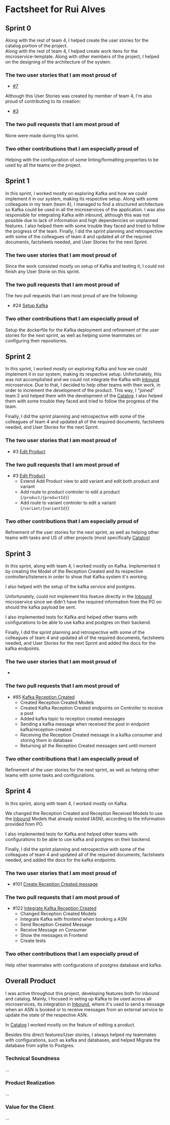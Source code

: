 # Factsheet for Rui Alves

## Sprint 0

Along with the rest of team 4, I helped create the user stories for the catalog portion of the project. \
Along with the rest of team 4, I helped create work itens for the microservice-template.
Along with other members of the project, I helped on the designing of the architecture of the system.

### The two user stories that I am most proud of

 * [#7](https://github.com/FEUP-MEIC-DS-2022-1MEIC01/brand-configs/issues/7)

Although this User Stories was created by member of team 4, I'm also proud of contributing to its creation:
 * [#3](https://github.com/FEUP-MEIC-DS-2022-1MEIC01/brand-configs/issues/3)


### The two pull requests that I am most proud of

None were made during this sprint.

### Two other contributions that I am especially proud of

Helping with the configuration of some linting/formatting properties to be used by all the teams on the project.

## Sprint 1

In this sprint, I worked mostly on exploring Kafka and how we could implement it in our system, making its respective setup. 
Along with some colleagues in my team (team 4), I managed to find a structured architecture so Kafka could be used in all the microservices of the application. 
I was also responsible for integrating Kafka with inbound, although this was not possible due to lack of information and high dependencies on unplanned features.
I also helped them with some trouble they faced and tried to follow the progress of the team.
Finally, I did the sprint planning and retrospective with some of the colleagues of team 4 and updated all of the required documents, factsheets needed, and User Stories for the next Sprint.

### The two user stories that I am most proud of
Since the work consisted mostly on setup of Kafka and testing it, I could not finish any User Storie on this sprint.

### The two pull requests that I am most proud of

The two pull requests that I am most proud of are the following:
- #24 [Setup Kafka](https://github.com/FEUP-MEIC-DS-2022-1MEIC01/inbound/pull/24)

### Two other contributions that I am especially proud of

Setup the dockerfile for the Kafka deployment and refinement of the user stories for the next sprint, as well as helping some teammates on configuring their repositories.


## Sprint 2

In this sprint, I worked mostly on exploring Kafka and how we could implement it in our system, making its respective setup.
Unfortunately, this was not accomplished and we could not integrate the Kafka with [Inbound](https://github.com/FEUP-MEIC-DS-2022-1MEIC01/inbound) microservice.
Due to that, I decided to help other teams with their work, in order to increment the development of the product. 
This way, I "joined" team 2 and helped them with the development of the [Catalog](https://github.com/FEUP-MEIC-DS-2022-1MEIC01/catalog).
I also helped them with some trouble they faced and tried to follow the progress of the team.

Finally, I did the sprint planning and retrospective with some of the colleagues of team 4 and updated all of the required documents, factsheets needed, and User Stories for the next Sprint.

### The two user stories that I am most proud of

- #3 [Edit Product](https://github.com/FEUP-MEIC-DS-2022-1MEIC01/catalog/issues/3)

### The two pull requests that I am most proud of

- #3 [Edit Product](https://github.com/FEUP-MEIC-DS-2022-1MEIC01/catalog/pull/63)
  - Extend Add Product view to add variant and edit both product and variant
  - Add route to product controler to edit a product (`/product/{productId}`)
  - Add route to variant controler to edit a variant (`/variant/{variantId}`)



### Two other contributions that I am especially proud of

Refinement of the user stories for the next sprint, as well as helping other teams with tasks and US of other 
projects (most specifically [Catalog](https://github.com/FEUP-MEIC-DS-2022-1MEIC01/catalog))


## Sprint 3

In this sprint, along with team 4, I worked mostly on Kafka.
Implemented it by creating the Model of the Reception Created and its respective controllers/listeners in 
order to show that Kafka system it's working.

I also helped with the setup of the kafka service and postgres.

Unfortunately, could not implement this feature directly in the [Inbound](https://github.com/FEUP-MEIC-DS-2022-1MEIC01/inbound) microservice
since we didn't have the required information from the PO on should the kafka payload be sent.

I also implemented tests for Kafka and helped other teams with configurations to be able to use kafka
and postgres on their backend.

Finally, I did the sprint planning and retrospective with some of the colleagues of team 4 and updated all of the required documents, factsheets needed, and User Stories for the next Sprint and added the docs for the kafka endpoints.

### The two user stories that I am most proud of

- 

### The two pull requests that I am most proud of

- #85 [Kafka Reception Created](https://github.com/FEUP-MEIC-DS-2022-1MEIC01/inbound/pull/85)
  - Created Reception Created Models
  - Created Kafka Reception Created endpoints on Controller to receive a post
  - Added kafka topic to reception created messages
  - Sending a kafka message when received the post in endpoint kafka/reception-created
  - Receiving the Reception Created message in a kafka consumer and storing them in database
  - Returning all the Reception Created messages sent until moment


### Two other contributions that I am especially proud of

Refinement of the user stories for the next sprint, as well as helping other teams with some tasks 
and configurations. 


## Sprint 4

In this sprint, along with team 4, I worked mostly on Kafka.

We changed the Reception Created and Reception Received Models to use the [Inbound](https://github.com/FEUP-MEIC-DS-2022-1MEIC01/inbound) 
Models that already existed (ASN), according to the information provided from PO.

I also implemented tests for Kafka and helped other teams with configurations to be able to use kafka
and postgres on their backend.

Finally, I did the sprint planning and retrospective with some of the colleagues of team 4 and updated all of the required documents, factsheets needed, and added the docs for the kafka endpoints.

### The two user stories that I am most proud of

- #101 [Create Reception Created message](https://github.com/FEUP-MEIC-DS-2022-1MEIC01/inbound/issues/101)

### The two pull requests that I am most proud of

- #122 [Integrate Kafka Reception Created](https://github.com/FEUP-MEIC-DS-2022-1MEIC01/inbound/pull/122)
  - Changed Reception Created Models
  - Integrate Kafka with frontend when booking a ASN
  - Send Reception Created Message
  - Receive Message on Consumer
  - Show the messages in Frontend
  - Create tests


### Two other contributions that I am especially proud of

Help other teammates with configurations of postgres database and kafka.

## Overall Product

I was active throughout this project, developing features both for inbound and catalog. Mainly, I focused in seting up Kafka to be used across all microservices,
its integration in [Inbound](https://github.com/FEUP-MEIC-DS-2022-1MEIC01/inbound), where it's used to send a message when an ASN is booked or to receive
messages from an external service to update the state of the respective ASN.

In [Catalog](https://github.com/FEUP-MEIC-DS-2022-1MEIC01/catalog) I worked mostly on the feature of editing a product.

Besides this direct features/User stories, I always helped my teammates with configurations, such as kafka and databases, and helped Migrate the database
from sqlite to Postgres.

### Technical Soundness
...

### Product Realization
...

### Value for the Client
...
